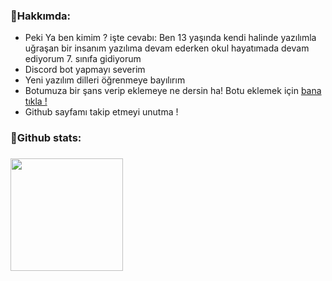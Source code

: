 <h3>🍕Hakkımda:</h3>
<ul>
  <li>Peki Ya ben kimim ? işte cevabı: Ben 13 yaşında kendi halinde yazılımla uğraşan bir insanım yazılıma devam ederken okul hayatımada devam ediyorum 7. sınıfa gidiyorum</li>
  <li>Discord bot yapmayı severim</li>
  <li>Yeni yazılım dilleri öğrenmeye bayılırım</li>
  <li>Botumuza bir şans verip eklemeye ne dersin ha! Botu eklemek için <a href="https://discord.com/oauth2/authorize?client_id=845967250288672778&scope=bot">bana tıkla !</a>
  <li>Github sayfamı takip etmeyi unutma !</li>
 </ul>
  <h3>🍠Github stats:<h3>
 <p align="left">
<a href="https://github/Tuncvrjs">
<img height="180em" src="https://github-readme-stats-eight-theta.vercel.app/api?username=MoTion42&show_icons=true&theme=react&include_all_commits=true&count_private=true"/>  </a>
  </p>
  </a>
<h1 align="center" style="color:#fff">
  
</h1>

